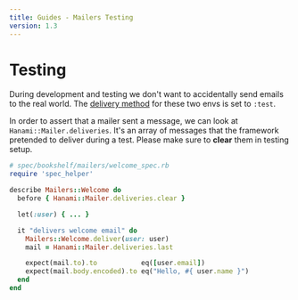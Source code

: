 ```yaml
---
title: Guides - Mailers Testing
version: 1.3
---
```


# Testing

During development and testing we don't want to accidentally send emails to the real world.
The [delivery method](guides/1.3/mailers/delivery) for these two envs is set to `:test`.

In order to assert that a mailer sent a message, we can look at `Hanami::Mailer.deliveries`.
It's an array of messages that the framework pretended to deliver during a test.
Please make sure to **clear** them in testing setup.

```ruby
# spec/bookshelf/mailers/welcome_spec.rb
require 'spec_helper'

describe Mailers::Welcome do
  before { Hanami::Mailer.deliveries.clear }

  let(:user) { ... }

  it "delivers welcome email" do
    Mailers::Welcome.deliver(user: user)
    mail = Hanami::Mailer.deliveries.last

    expect(mail.to).to           eq([user.email])
    expect(mail.body.encoded).to eq("Hello, #{ user.name }")
  end
end
```
